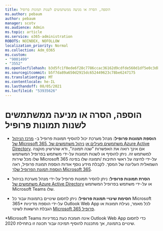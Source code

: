 ```yaml
---
title: הוספה, הסרה או מניעה ממשתמשים לשנות תמונות פרופיל
ms.author: pebaum
author: pebaum
manager: scotv
ms.audience: Admin
ms.topic: article
ms.service: o365-administration
ROBOTS: NOINDEX, NOFOLLOW
localization_priority: Normal
ms.collection: Adm_O365
ms.custom:
- "9001499"
- "3552"
ms.openlocfilehash: b3d5fc1f0ede6f28c7786ccac36162d9cdfde560d1df5e0c3db8128b5ee51a4f
ms.sourcegitcommit: b5f7da89a650d2915dc652449623c78be6247175
ms.translationtype: MT
ms.contentlocale: he-IL
ms.lasthandoff: 08/05/2021
ms.locfileid: "53935626"
---
```

# <a name="add-remove-or-prevent-users-from-changing-profile-photos"></a>הוספה, הסרה או מניעה ממשתמשים לשנות תמונות פרופיל

- **הוספת תמונות פרופיל:** מנהל מערכת יכול להוסיף תמונות פרופיל ב- [מרכז הניהול של Microsoft 365, משתמשים פעילים או](https://admin.microsoft.com/Adminportal/Home?source=applauncher#/users) [ניהול משתמשים של Azure Active Directory](https://portal.azure.com/#blade/Microsoft_AAD_IAM/UsersManagementMenuBlade/AllUsers).  אם אינך רואה את האפשרות "שנה תמונה", ודא שהרשיון מוקצה למשתמש זה. ניתן להוסיף או לשנות תמונות על-ידי משתמש בפרופיל המשתמש שלו מכל שירות Microsoft 365 על-ידי לחיצה על ראשי התיבות /תמונה שלו בפינה השמאלית העליונה של המסך. לקבלת מידע נוסף אודות הוספת תמונת פרופיל, ראה [הוספת תמונת הפרופיל שלך Microsoft 365](https://support.office.com/article/add-your-profile-photo-to-office-365-2eaf93fd-b3f1-43b9-9cdc-bdcd548435b7).

- **הסרת תמונות פרופיל:** ניתן להסיר תמונות פרופיל על-ידי מנהל מערכת בניהול [משתמשים של Azure Active Directory](https://portal.azure.com/#blade/Microsoft_AAD_IAM/UsersManagementMenuBlade/AllUsers) או על-ידי משתמש בפרופיל המשתמש Microsoft Teams שלו.

- **חסימת שינויי תמונת פרופיל:** ניתן לחסום שינויים בתמונות עבור כל Microsoft 365* על-ידי הוספת מדיניות Outlook Web App לכל מאמר, נעילת תמונות או הגבלת הרשאות לשינוי [Microsoft 365 פרופיל](https://answers.microsoft.com/msoffice/forum/msoffice_o365admin-mso_dep365-mso_o365b/locking-photos-or-restricting-permissions-to/1d19ae4f-de5d-4c3d-a0ad-4b8b8ac32e3d).

*Microsoft Teams אינה תומכת כעת במדיניות Outlook Web App כדי לחסום שינויים בתמונה, אך מתכננת להוסיף תמיכה עבור תכונה זו בתחילת 2020.
